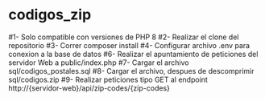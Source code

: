 # codigos_zip
#1- Solo compatible con versiones de PHP 8
#2- Realizar el clone del repositorio
#3- Correr composer install
#4- Configurar archivo .env para conexion a la base de datos
#6- Realizar el apuntamiento de peticiones del servidor Web a public/index.php
#7- Cargar el archivo sql/codigos_postales.sql
#8- Cargar el archivo, despues de descomprimir sql/codigos.zip
#9- Realizar peticiones tipo GET al endpoint http://{servidor-web}/api/zip-codes/{zip-codes}
